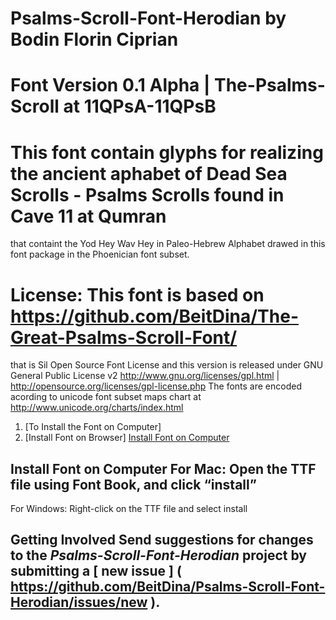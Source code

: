 # Psalms-Scroll-Font-Herodian by Bodin Florin Ciprian
   
# Font Version 0.1 Alpha | The-Psalms-Scroll at 11QPsA-11QPsB 
  
# This font contain glyphs for realizing the ancient aphabet of Dead Sea Scrolls - Psalms Scrolls found in Cave 11 at Qumran
that containt the Yod Hey Wav Hey in Paleo-Hebrew Alphabet drawed in this font package in the Phoenician font subset.
   
# License: This font is based on https://github.com/BeitDina/The-Great-Psalms-Scroll-Font/ 
that is Sil Open Source Font License and this version is released under GNU General Public License v2
http://www.gnu.org/licenses/gpl.html | http://opensource.org/licenses/gpl-license.php
The fonts are encoded acording to unicode font subset maps chart at http://www.unicode.org/charts/index.html
   
1. [To Install the Font on Computer]     
2. [Install Font on Browser]   [Install Font on Computer]( #install-font-on-computer ) 

## Install Font on Computer    For Mac: Open the TTF file using Font Book, and click “install”
 
For Windows: Right-click on the TTF file and select install 

## Getting Involved  Send suggestions for changes to the *Psalms-Scroll-Font-Herodian* project by submitting a [ new issue ] ( https://github.com/BeitDina/Psalms-Scroll-Font-Herodian/issues/new ).
